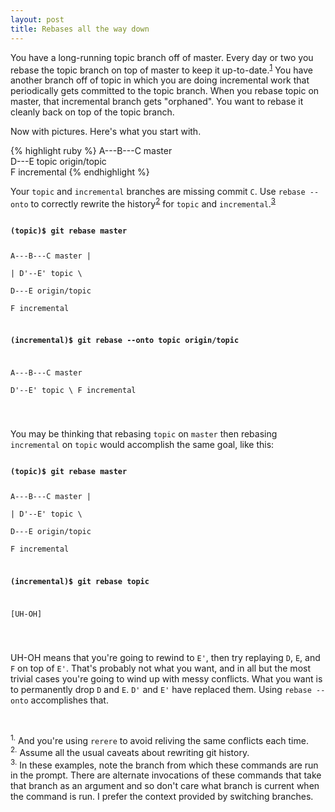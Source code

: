 ```yaml
---
layout: post
title: Rebases all the way down
---
```


You have a long-running topic branch off of master. Every day or two you rebase the topic branch on top of master to keep it up-to-date.<sup><a href='#foot1'>1</a></sup> You have another branch off of topic in which you are doing incremental work that periodically gets committed to the topic branch. When you rebase topic on master, that incremental branch gets "orphaned". You want to rebase it cleanly back on top of the topic branch.

Now with pictures. Here's what you start with.

{% highlight ruby %}
  A---B---C  master
       \
        D---E  topic origin/topic
             \
              F  incremental
{% endhighlight %}

Your `topic` and `incremental` branches are missing commit `C`. Use `rebase --onto` to correctly rewrite the history<sup><a href='#foot2'>2</a></sup> for `topic` and `incremental`.<sup><a href='#foot3'>3</a></sup>

<div class="highlight"><pre><code class="text">
<b>(topic)$ git rebase master</b>

  A---B---C  master
      |    \
      |     D'--E'  topic
       \      
        D---E  origin/topic
             \
              F  incremental

<b>(incremental)$ git rebase --onto topic origin/topic</b>

  A---B---C  master
           \
            D'--E'  topic
                 \ 
                  F  incremental

</code></pre></div>

You may be thinking that rebasing `topic` on `master` then rebasing `incremental` on `topic` would accomplish the same goal, like this:

<div class="highlight"><pre><code class="text">
<b>(topic)$ git rebase master</b>

  A---B---C  master
      |    \
      |     D'--E'  topic
       \      
        D---E  origin/topic
             \
              F  incremental

<b>(incremental)$ git rebase topic</b>

  [UH-OH]

</code></pre></div>

UH-OH means that you're going to rewind to `E'`, then try replaying `D`, `E`, and `F` on top of `E'`. That's probably not what you want, and in all but the most trivial cases you're going to wind up with messy conflicts. What you want is to permanently drop `D` and `E`. `D'` and `E'` have replaced them. Using `rebase --onto` accomplishes that.

<p>&nbsp;</p>

<div class='footnotes'>
  <div class='footnote'>
    <sup><a id='foot1'>1.</a></sup>
    And you're using <code>rerere</code> to avoid reliving the same conflicts each time.
  </div>
  <div class='footnote'>
    <sup><a id='foot2'>2.</a></sup>
    Assume all the usual caveats about rewriting git history.
  </div>
  <div class='footnote'>
    <sup><a id='foot3'>3.</a></sup>
    In these examples, note the branch from which these commands are run in the prompt. There are alternate invocations of these commands that take that branch as an argument and so don't care what branch is current when the command is run. I prefer the context provided by switching branches.
  </div>
</div>
